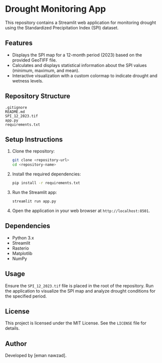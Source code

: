 # Drought Monitoring App

This repository contains a Streamlit web application for monitoring drought using the Standardized Precipitation Index (SPI) dataset.

## Features

- Displays the SPI map for a 12-month period (2023) based on the provided GeoTIFF file.
- Calculates and displays statistical information about the SPI values (minimum, maximum, and mean).
- Interactive visualization with a custom colormap to indicate drought and wetness levels.

## Repository Structure

```
.gitignore
README.md
SPI_12_2023.tif
app.py
requirements.txt
```

## Setup Instructions

1. Clone the repository:
   ```bash
   git clone <repository-url>
   cd <repository-name>
   ```

2. Install the required dependencies:
   ```bash
   pip install -r requirements.txt
   ```

3. Run the Streamlit app:
   ```bash
   streamlit run app.py
   ```

4. Open the application in your web browser at `http://localhost:8501`.

## Dependencies

- Python 3.x
- Streamlit
- Rasterio
- Matplotlib
- NumPy

## Usage

Ensure the `SPI_12_2023.tif` file is placed in the root of the repository. Run the application to visualize the SPI map and analyze drought conditions for the specified period.

## License

This project is licensed under the MIT License. See the `LICENSE` file for details.

## Author

Developed by [eman nawzad].


